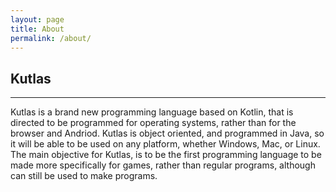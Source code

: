 ```yaml
---
layout: page
title: About
permalink: /about/
---
```


## Kutlas
---
Kutlas is a brand new programming language based on Kotlin, that is directed to be programmed for operating systems, rather than for the browser and Andriod. Kutlas is object oriented, and programmed in Java, so it will be able to be used on any platform, whether Windows, Mac, or Linux. The main objective for Kutlas, is to be the first programming language to be made more specifically for games, rather than regular programs, although can still be used to make programs. 
